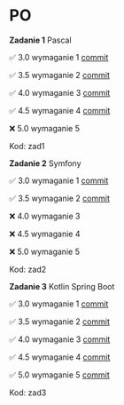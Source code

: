 # PO

**Zadanie 1** Pascal

:white_check_mark: 3.0 wymaganie 1 [commit](https://github.com/jwykocki/po/pull/1/commits/2b6ebf2d1e6018713a0eb78aebfdba86d79ccb7d)

:white_check_mark: 3.5 wymaganie 2 [commit](https://github.com/jwykocki/po/pull/1/commits/f0d7b5d24887db33c9ce2a4c00a8253aa05ee0c1)

:white_check_mark: 4.0 wymaganie 3 [commit](https://github.com/jwykocki/po/pull/1/commits/f8b46e2753397536910ffb8c4f406c4d0494f66d)

:white_check_mark: 4.5 wymaganie 4 [commit](https://github.com/jwykocki/po/pull/1/commits/b2b9c30fc5e4ae02e50758e20dbe0705ea590b35)

:x: 5.0 wymaganie 5 


Kod: zad1

**Zadanie 2** Symfony

:white_check_mark: 3.0 wymaganie 1 [commit](https://github.com/jwykocki/po/pull/3/commits/2a7f1601646651bfa13c14866961a1fee16983bc)

:white_check_mark: 3.5 wymaganie 2 [commit](https://github.com/jwykocki/po/pull/3/commits/2b21800cb034b71bdf89ab6f0a8166f4c47b9806)

:x: 4.0 wymaganie 3

:x: 4.5 wymaganie 4 

:x: 5.0 wymaganie 5


Kod: zad2

**Zadanie 3** Kotlin Spring Boot

:white_check_mark: 3.0 wymaganie 1 [commit](https://github.com/jwykocki/po/pull/4/commits/a01d7eaaa55f675ababdb5f162564e9cc0edae3f)

:white_check_mark: 3.5 wymaganie 2 [commit](https://github.com/jwykocki/po/pull/4/commits/a01d7eaaa55f675ababdb5f162564e9cc0edae3f)

:white_check_mark: 4.0 wymaganie 3 [commit](https://github.com/jwykocki/po/pull/4/commits/a01d7eaaa55f675ababdb5f162564e9cc0edae3f)

:white_check_mark: 4.5 wymaganie 4 [commit](https://github.com/jwykocki/po/pull/4/commits/a01d7eaaa55f675ababdb5f162564e9cc0edae3f)

:white_check_mark: 5.0 wymaganie 5 [commit](https://github.com/jwykocki/po/pull/4/commits/bc6e9f596cd084a7f1cdb85ff2404d6245b0c87a)


Kod: zad3



